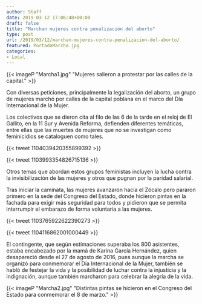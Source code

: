 ```yaml
---
author: Staff
date: 2019-03-12 17:06:48+00:00
draft: false
title: "Marchan mujeres contra penalización del aborto"
type: post
url: /2019/03/12/marchan-mujeres-contra-penalizacion-del-aborto/
featured: PortadaMarcha.jpg
categories:
- Local
---
```


{{< imageP "Marcha1.jpg" "Mujeres salieron a protestar por las calles de la capital." >}}

Con diversas peticiones, principalmente la legalización del aborto, un grupo de mujeres marchó por calles de la capital poblana en el marco del Día Internacional de la Mujer.

Los colectivos que se dieron cita al filo de las 6 de la tarde en el reloj de El Gallito, en la 11 Sur y Avenida Reforma, defienden diferentes temáticas, entre ellas que las muertes de mujeres que no se investigan como feminicidios se cataloguen como tales.

{{< tweet 1104039420355899392 >}}

{{< tweet 1103993354826715136 >}}

Otros temas que abordan estos grupos feministas incluyen la lucha contra la invisibilización de las mujeres y otros que pugnan por la paridad salarial.

Tras iniciar la caminata, las mujeres avanzaron hacia el Zócalo pero pararon primero en la sede del Congreso del Estado, donde hicieron pintas en la fachada para exigir más seguridad para todos y pidieron que se permita interrumpir el embarazo de forma voluntaria a las mujeres.

{{< tweet 1103765922622390273 >}}

{{< tweet 1104116862001000449 >}}

El contingente, que según estimaciones superaba los 800 asistentes, estaba encabezado por la mamá de Karina García Hernández, quien desapareció desde el 27 de agosto de 2016, pues aunque la marcha se organizó para conmemorar el Día Internacional de la Mujer, también se habló de festejar la vida y la posibilidad de luchar contra la injusticia y la indignación, aunque también marcharon para celebrar la alegría de la vida.

{{< imageP "Marcha2.jpg" "Distintas pintas se hicieron en el Congreso del Estado para conmemorar el 8 de marzo." >}}

